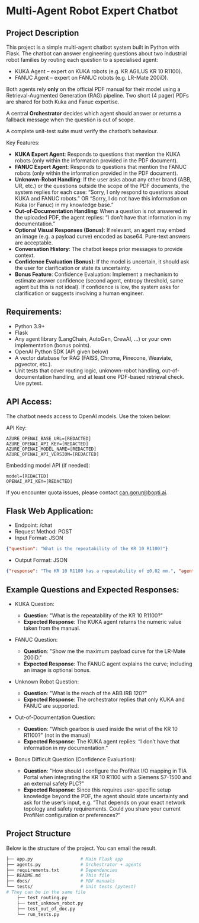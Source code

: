 # Multi-Agent Robot Expert Chatbot

## Project Description

This project is a simple multi-agent chatbot system built in Python with Flask.
The chatbot can answer engineering questions about two industrial robot families by routing each question to a specialised agent:
- KUKA Agent – expert on KUKA robots (e.g. KR AGILUS KR 10 R1100).
- FANUC Agent – expert on FANUC robots (e.g. LR-Mate 200iD).

Both agents rely **only** on the official PDF manual for their model using a Retrieval-Augmented Generation (RAG) pipeline. Two short (4 pager) PDFs are shared for both Kuka and Fanuc expertise.

A central **Orchestrator** decides which agent should answer or returns a fallback message when the question is out of scope.

A complete unit-test suite must verify the chatbot’s behaviour.

Key Features:
- **KUKA Expert Agent**: Responds to questions that mention the KUKA robots (only within the information provided in the PDF document).
- **FANUC Expert Agent**: Responds to questions that mention the FANUC robots (only within the information provided in the PDF document).
- **Unknown-Robot Handling**: If the user asks about any other brand (ABB, UR, etc.) or the questions outside the scope of the PDF documents, the system replies for each case: “Sorry, I only respond to questions about KUKA and FANUC robots.” OR “Sorry, I do not have this information on Kuka (or Fanuc) in my knowledge base.”
- **Out-of-Documentation Handling**: When a question is not answered in the uploaded PDF, the agent replies: “I don’t have that information in my documentation.”
- **Optional Visual Responses (Bonus)**: If relevant, an agent may embed an image (e.g. a payload curve) encoded as base64. Pure-text answers are acceptable.
- **Conversation History**: The chatbot keeps prior messages to provide context.
- **Confidence Evaluation (Bonus)**: If the model is uncertain, it should ask the user for clarification or state its uncertainty.
- **Bonus Feature**: Confidence Evaluation: Implement a mechanism to estimate answer confidence (second agent, entropy threshold, same agent but this is not ideal). If confidence is low, the system asks for clarification or suggests involving a human engineer.

## Requirements:
- Python 3.9+
- Flask
- Any agent library (LangChain, AutoGen, CrewAI, …) or your own implementation (bonus points).
- OpenAI Python SDK (API given below)
- A vector database for RAG (FAISS, Chroma, Pinecone, Weaviate, pgvector, etc.).
- Unit tests that cover routing logic, unknown-robot handling, out-of-documentation handling, and at least one PDF-based retrieval check. Use pytest.

## API Access:

The chatbot needs access to OpenAI models. Use the token below:

API Key: 

```
AZURE_OPENAI_BASE_URL=[REDACTED]
AZURE_OPENAI_API_KEY=[REDACTED]
AZURE_OPENAI_MODEL_NAME=[REDACTED]
AZURE_OPENAI_API_VERSION=[REDACTED]
```

Embedding model API (if needed):

```
model=[REDACTED]
OPENAI_API_KEY=[REDACTED]
```

If you encounter quota issues, please contact can.gorur@bopti.ai.

## Flask Web Application:
- Endpoint: /chat
- Request Method: POST
- Input Format: JSON

```json
{"question": "What is the repeatability of the KR 10 R1100?"}
```

- Output Format: JSON

```json
{"response": "The KR 10 R1100 has a repeatability of ±0.02 mm.", "agent": "KUKA"}
```


## Example Questions and Expected Responses:
- KUKA Question:
  - **Question**: "What is the repeatability of the KR 10 R1100?"
  - **Expected Response**: The KUKA agent returns the numeric value taken from the manual.

- FANUC Question:
  - **Question**: "Show me the maximum payload curve for the LR-Mate 200iD."
  - **Expected Response**: The FANUC agent explains the curve; including an image is optional bonus.

- Unknown Robot Question:
  - **Question**: "What is the reach of the ABB IRB 120?"
  - **Expected Response**: The orchestrator replies that only KUKA and FANUC are supported.
	
- Out-of-Documentation Question:
  - **Question**: "Which gearbox is used inside the wrist of the KR 10 R1100?" (not in the manual)
  - **Expected Response**: The KUKA agent replies: “I don’t have that information in my documentation.”

- Bonus Difficult Question (Confidence Evaluation):
  - **Question**: "How should I configure the ProfiNet I/O mapping in TIA Portal when integrating the KR 10 R1100 with a Siemens S7-1500 and an external safety PLC?"
  - **Expected Response**: Since this requires user-specific setup knowledge beyond the PDF, the agent should state uncertainty and ask for the user’s input, e.g. “That depends on your exact network topology and safety requirements. Could you share your current ProfiNet configuration or preferences?”


## Project Structure

Below is the structure of the project. You can email the result.

```bash
├── app.py                  # Main Flask app
├── agents.py               # Orchestrator + agents
├── requirements.txt        # Dependencies
├── README.md               # This file
├── docs/                   # PDF manuals
└── tests/                  # Unit tests (pytest)
# They can be in the same file
    ├── test_routing.py
    ├── test_unknown_robot.py
    ├── test_out_of_doc.py
    └── run_tests.py
```
